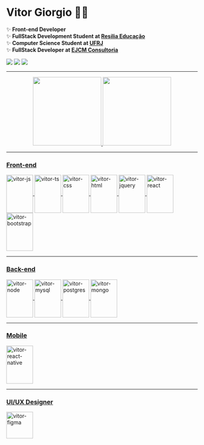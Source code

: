# Vitor Giorgio 👨‍💻
<div>   
 
✨ **Front-end Developer** <br>
✨ **FullStack Development Student at <a href="https://www.resilia.com.br/" alt="resilia">Resilia Educação</a>** <br>
✨ **Computer Science Student at <a href="https://ufrj.br/" alt="ufrj">UFRJ</a>** <br>
✨ **FullStack Developer at <a href="https://ejcm.com.br/" alt="ejcm">EJCM Consultoria</a>**

<a href="mailto:vitorlcardoso17@gmail.com"><img src="https://img.shields.io/badge/Gmail-D14836?style=for-the-badge&logo=gmail&logoColor=white"></a> 
<a href="https://www.linkedin.com/in/vitor-lucio-giorgio"><img src="https://img.shields.io/badge/-LinkedIn-%230077B5?style=for-the-badge&logo=linkedin&logoColor=white"></a>
<a href="https://github.com/v-giorgio"><img src="https://img.shields.io/badge/GitHub-100000?style=for-the-badge&logo=github&logoColor=white"></a>
  
<hr/>

<div align="center">
 <a href="https://github.com/v-giorgio">
 <img height="180em" src="https://github-readme-stats.vercel.app/api?username=v-giorgio&show_icons=true&theme=dark&include_all_commits=true&count_private=true"/>
 <img height="180em" src="https://github-readme-stats.vercel.app/api/top-langs/?username=v-giorgio&layout=compact&langs_count=7&theme=dark"/>
</div>
<hr/>
  
### Front-end
<img align="center" alt="vitor-js" height="100" width="70" src="https://raw.githubusercontent.com/yurijserrano/Github-Profile-Readme-Logos/f994c418a134b58c4aec11152f6a4a33fa89da26/programming%20languages/javascript.svg"/>
<img align="center" alt="vitor-ts" height="100" width="70" src="https://raw.githubusercontent.com/yurijserrano/Github-Profile-Readme-Logos/f994c418a134b58c4aec11152f6a4a33fa89da26/programming%20languages/typescript.svg"/>
<img align="center" alt="vitor-css" height="100" width="70" src="https://raw.githubusercontent.com/yurijserrano/Github-Profile-Readme-Logos/f994c418a134b58c4aec11152f6a4a33fa89da26/others/css.svg"/>
<img align="center" alt="vitor-html" height="100" width="70" src="https://raw.githubusercontent.com/yurijserrano/Github-Profile-Readme-Logos/f994c418a134b58c4aec11152f6a4a33fa89da26/others/html.svg"/>
<img align="center" alt="vitor-jquery" height="100" width="70" src="https://raw.githubusercontent.com/yurijserrano/Github-Profile-Readme-Logos/f994c418a134b58c4aec11152f6a4a33fa89da26/frameworks/jquery.svg"/>
<img align="center" alt="vitor-react" height="100" width="70" src="https://raw.githubusercontent.com/yurijserrano/Github-Profile-Readme-Logos/f994c418a134b58c4aec11152f6a4a33fa89da26/frameworks/react.svg"/>
<img align="center" alt="vitor-bootstrap" height="100" width="70" src="https://raw.githubusercontent.com/yurijserrano/Github-Profile-Readme-Logos/f994c418a134b58c4aec11152f6a4a33fa89da26/frameworks/boostrap.svg"/>  

  <hr/>
  
### Back-end
<img align="center" alt="vitor-node" height="100" width="70" src="https://raw.githubusercontent.com/yurijserrano/Github-Profile-Readme-Logos/f994c418a134b58c4aec11152f6a4a33fa89da26/frameworks/nodejs.svg"/>
<img align="center" alt="vitor-mysql" height="100" width="70" src="https://raw.githubusercontent.com/yurijserrano/Github-Profile-Readme-Logos/f994c418a134b58c4aec11152f6a4a33fa89da26/databases/mysql.svg"/>
<img align="center" alt="vitor-postgres" height="100" width="70" src="https://raw.githubusercontent.com/yurijserrano/Github-Profile-Readme-Logos/f994c418a134b58c4aec11152f6a4a33fa89da26/databases/postgresql.svg"/>
<img align="center" alt="vitor-mongo" height="100" width="70" src="https://raw.githubusercontent.com/yurijserrano/Github-Profile-Readme-Logos/f994c418a134b58c4aec11152f6a4a33fa89da26/databases/mongodb.svg"/>  
 
  <hr/>

### Mobile

<img align="center" alt="vitor-react-native" height="100" width="70" src="https://raw.githubusercontent.com/yurijserrano/Github-Profile-Readme-Logos/f994c418a134b58c4aec11152f6a4a33fa89da26/frameworks/react.svg"/>

  <hr/>
  
### UI/UX Designer
  
<img align="center" alt="vitor-figma" height="70" width="70" src="https://cdn.worldvectorlogo.com/logos/figma-1.svg"/>
